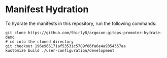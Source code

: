 # Manifest Hydration

To hydrate the manifests in this repository, run the following commands:

```shell
git clone https://github.com/Shirly8/argocon-gitops-promoter-hydrate-demo
# cd into the cloned directory
git checkout 196e966171af53531c5789f86fa6e4a9354357aa
kustomize build ./user-configuration/development
```
